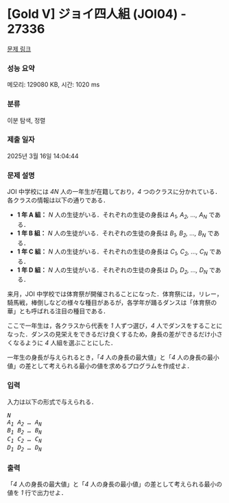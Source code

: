 # [Gold V] ジョイ四人組 (JOI04) - 27336 

[문제 링크](https://www.acmicpc.net/problem/27336) 

### 성능 요약

메모리: 129080 KB, 시간: 1020 ms

### 분류

이분 탐색, 정렬

### 제출 일자

2025년 3월 16일 14:04:44

### 문제 설명

<p>JOI 中学校には <var>4N</var> 人の一年生が在籍しており，<var>4</var> つのクラスに分かれている．各クラスの情報は以下の通りである．</p>

<ul>
	<li><strong>1 年 A 組：</strong> <var>N</var> 人の生徒がいる．それぞれの生徒の身長は <var>A<sub>1</sub>, A<sub>2</sub>, …, A<sub>N</sub></var> である．</li>
	<li><strong>1 年 B 組：</strong> <var>N</var> 人の生徒がいる．それぞれの生徒の身長は <var>B<sub>1</sub>, B<sub>2</sub>, …, B<sub>N</sub></var> である．</li>
	<li><strong>1 年 C 組：</strong> <var>N</var> 人の生徒がいる．それぞれの生徒の身長は <var>C<sub>1</sub>, C<sub>2</sub>, …, C<sub>N</sub></var> である．</li>
	<li><strong>1 年 D 組：</strong> <var>N</var> 人の生徒がいる．それぞれの生徒の身長は <var>D<sub>1</sub>, D<sub>2</sub>, …, D<sub>N</sub></var> である．</li>
</ul>

<p>来月，JOI 中学校では体育祭が開催されることになった．体育祭には，リレー，騎馬戦，棒倒しなどの様々な種目があるが，各学年が踊るダンスは「体育祭の華」とも呼ばれる注目の種目である．</p>

<p>ここで一年生は，各クラスから代表を <var>1</var> 人ずつ選び，<var>4</var> 人でダンスをすることになった．ダンスの見栄えをできるだけ良くするため，身長の差ができるだけ小さくなるように <var>4</var> 人組を選ぶことにした．</p>

<p>一年生の身長が与えられるとき，「<var>4</var> 人の身長の最大値」と「<var>4</var> 人の身長の最小値」の差として考えられる最小の値を求めるプログラムを作成せよ．</p>

### 입력 

 <p>入力は以下の形式で与えられる．</p>

<pre><var>N</var>
<var>A<sub>1</sub></var> <var>A<sub>2</sub></var> <var>…</var> <var>A<sub>N</sub></var>
<var>B<sub>1</sub></var> <var>B<sub>2</sub></var> <var>…</var> <var>B<sub>N</sub></var>
<var>C<sub>1</sub></var> <var>C<sub>2</sub></var> <var>…</var> <var>C<sub>N</sub></var>
<var>D<sub>1</sub></var> <var>D<sub>2</sub></var> <var>…</var> <var>D<sub>N</sub></var></pre>

### 출력 

 <p>「<var>4</var> 人の身長の最大値」と「<var>4</var> 人の身長の最小値」の差として考えられる最小の値を <var>1</var> 行で出力せよ．</p>


